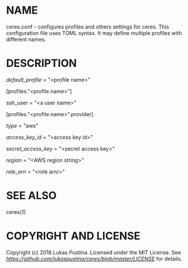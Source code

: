 # NAME

ceres.conf - configures profiles and others settings for ceres. This configuration file uses TOML syntax. It may define multiple profiles with different names.

# DESCRIPTION

*default_profile* = "\<profile name\>"

[profiles."\<profile name\>"]

ssh_user = "\<a user name\>"

[profiles."\<profile name\>".provider]

*type* = "aws"

*access_key_id* = "\<access key id\>"

*secret_access_key* = "\<secret access key\>"

*region* = "\<AWS region string\>"

*role_arn* = "\<role arn/>"


# SEE ALSO
  ceres(1)

# COPYRIGHT AND LICENSE

Copyright (c) 2018 Lukas Pustina. Licensed under the MIT License. See *https://github.com/lukaspustina/ceres/blob/master/LICENSE* for details.

